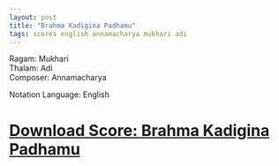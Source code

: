 ```yaml
---
layout: post
title: "Brahma Kadigina Padhamu"
tags: scores english annamacharya mukhari adi
---
```


Ragam: Mukhari  
Thalam: Adi  
Composer: Annamacharya  

Notation Language: English  

# [Download Score: Brahma Kadigina Padhamu][notation]



[notation]: https://github.com/ananthp/carnatic_scores/blob/master/brahma_kadigina.pdf?raw=true
